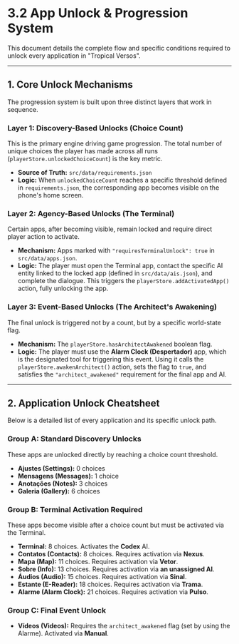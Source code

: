 # 3.2 App Unlock & Progression System

This document details the complete flow and specific conditions required to unlock every application in "Tropical Versos".

---

## 1. Core Unlock Mechanisms

The progression system is built upon three distinct layers that work in sequence.

### Layer 1: Discovery-Based Unlocks (Choice Count)
This is the primary engine driving game progression. The total number of unique choices the player has made across all runs (`playerStore.unlockedChoiceCount`) is the key metric.
- **Source of Truth:** `src/data/requirements.json`
- **Logic:** When `unlockedChoiceCount` reaches a specific threshold defined in `requirements.json`, the corresponding app becomes visible on the phone's home screen.

### Layer 2: Agency-Based Unlocks (The Terminal)
Certain apps, after becoming visible, remain locked and require direct player action to activate.
- **Mechanism:** Apps marked with `"requiresTerminalUnlock": true` in `src/data/apps.json`.
- **Logic:** The player must open the Terminal app, contact the specific AI entity linked to the locked app (defined in `src/data/ais.json`), and complete the dialogue. This triggers the `playerStore.addActivatedApp()` action, fully unlocking the app.

### Layer 3: Event-Based Unlocks (The Architect's Awakening)
The final unlock is triggered not by a count, but by a specific world-state flag.
- **Mechanism:** The `playerStore.hasArchitectAwakened` boolean flag.
- **Logic:** The player must use the **Alarm Clock (Despertador)** app, which is the designated tool for triggering this event. Using it calls the `playerStore.awakenArchitect()` action, sets the flag to `true`, and satisfies the `"architect_awakened"` requirement for the final app and AI.

---

## 2. Application Unlock Cheatsheet

Below is a detailed list of every application and its specific unlock path.

### Group A: Standard Discovery Unlocks
These apps are unlocked directly by reaching a choice count threshold.
-   **Ajustes (Settings):** 0 choices
-   **Mensagens (Messages):** 1 choice
-   **Anotações (Notes):** 3 choices
-   **Galeria (Gallery):** 6 choices

### Group B: Terminal Activation Required
These apps become visible after a choice count but must be activated via the Terminal.
-   **Terminal:** 8 choices. Activates the **Codex** AI.
-   **Contatos (Contacts):** 8 choices. Requires activation via **Nexus**.
-   **Mapa (Map):** 11 choices. Requires activation via **Vetor**.
-   **Sobre (Info):** 13 choices. Requires activation via **an unassigned AI**.
-   **Áudios (Audio):** 15 choices. Requires activation via **Sinal**.
-   **Estante (E-Reader):** 18 choices. Requires activation via **Trama**.
-   **Alarme (Alarm Clock):** 21 choices. Requires activation via **Pulso**.

### Group C: Final Event Unlock
-   **Vídeos (Videos):** Requires the `architect_awakened` flag (set by using the Alarme). Activated via **Manual**.
